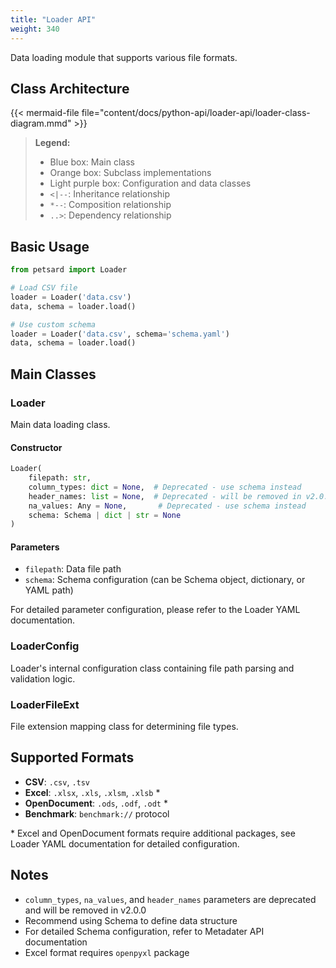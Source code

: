 ```yaml
---
title: "Loader API"
weight: 340
---
```


Data loading module that supports various file formats.

## Class Architecture

{{< mermaid-file file="content/docs/python-api/loader-api/loader-class-diagram.mmd" >}}

> **Legend:**
> - Blue box: Main class
> - Orange box: Subclass implementations
> - Light purple box: Configuration and data classes
> - `<|--`: Inheritance relationship
> - `*--`: Composition relationship
> - `..>`: Dependency relationship

## Basic Usage

```python
from petsard import Loader

# Load CSV file
loader = Loader('data.csv')
data, schema = loader.load()

# Use custom schema
loader = Loader('data.csv', schema='schema.yaml')
data, schema = loader.load()
```

## Main Classes

### Loader

Main data loading class.

#### Constructor

```python
Loader(
    filepath: str,
    column_types: dict = None,  # Deprecated - use schema instead
    header_names: list = None,  # Deprecated - will be removed in v2.0.0
    na_values: Any = None,       # Deprecated - use schema instead
    schema: Schema | dict | str = None
)
```

#### Parameters

- `filepath`: Data file path
- `schema`: Schema configuration (can be Schema object, dictionary, or YAML path)

For detailed parameter configuration, please refer to the Loader YAML documentation.

### LoaderConfig

Loader's internal configuration class containing file path parsing and validation logic.

### LoaderFileExt

File extension mapping class for determining file types.

## Supported Formats

- **CSV**: `.csv`, `.tsv`
- **Excel**: `.xlsx`, `.xls`, `.xlsm`, `.xlsb` *
- **OpenDocument**: `.ods`, `.odf`, `.odt` *
- **Benchmark**: `benchmark://` protocol

\* Excel and OpenDocument formats require additional packages, see Loader YAML documentation for detailed configuration.

## Notes

- `column_types`, `na_values`, and `header_names` parameters are deprecated and will be removed in v2.0.0
- Recommend using Schema to define data structure
- For detailed Schema configuration, refer to Metadater API documentation
- Excel format requires `openpyxl` package